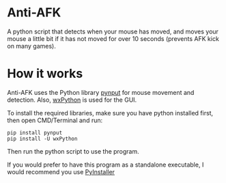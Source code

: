 # Anti-AFK
A python script that detects when your mouse has moved, and moves your mouse a little bit if it has not moved for over 10 seconds (prevents AFK kick on many games).
# How it works
Anti-AFK uses the Python library [pynput](https://pypi.org/project/pynput/) for mouse movement and detection.  Also, [wxPython](https://wxpython.org/) is used for the GUI.

To install the required libraries, make sure you have python installed first, then open CMD/Terminal and run:

    pip install pynput
    pip install -U wxPython

Then run the python script to use the program.

If you would prefer to have this program as a standalone executable, I would recommend you use [PyInstaller](https://pypi.org/project/pyinstaller/)
